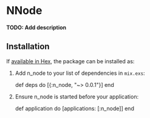 # NNode

**TODO: Add description**

## Installation

If [available in Hex](https://hex.pm/docs/publish), the package can be installed as:

  1. Add n_node to your list of dependencies in `mix.exs`:

        def deps do
          [{:n_node, "~> 0.0.1"}]
        end

  2. Ensure n_node is started before your application:

        def application do
          [applications: [:n_node]]
        end
